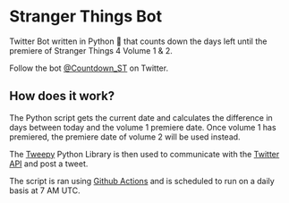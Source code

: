 # Stranger Things Bot
Twitter Bot written in Python 🐍 that counts down the days left until the premiere of Stranger Things 4 Volume 1 &amp; 2.

Follow the bot [@Countdown_ST](https://twitter.com/Countdown_ST) on Twitter.

## How does it work?
The Python script gets the current date and calculates the difference in days between today and the volume 1 premiere date. Once volume 1 has premiered, the premiere date of volume 2 will be used instead.

The [Tweepy](https://www.tweepy.org) Python Library is then used to communicate with the [Twitter API](https://developer.twitter.com/en/docs/twitter-api) and post a tweet. 

The script is ran using [Github Actions](https://github.com/features/actions) and is scheduled to run on a daily basis at 7 AM UTC. 
